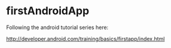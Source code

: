 firstAndroidApp
===============

Following the android tutorial series here:

http://developer.android.com/training/basics/firstapp/index.html
